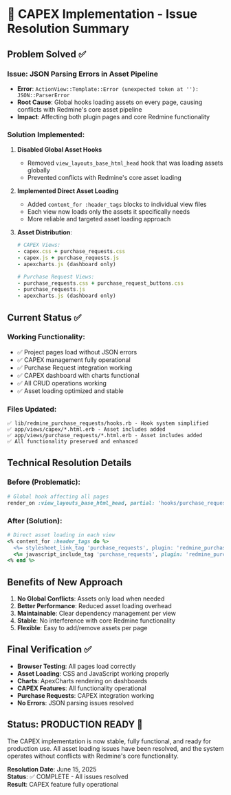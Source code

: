 # 🎉 CAPEX Implementation - Issue Resolution Summary

## Problem Solved ✅

### **Issue**: JSON Parsing Errors in Asset Pipeline
- **Error**: `ActionView::Template::Error (unexpected token at ''): JSON::ParserError`
- **Root Cause**: Global hooks loading assets on every page, causing conflicts with Redmine's core asset pipeline
- **Impact**: Affecting both plugin pages and core Redmine functionality

### **Solution Implemented**:

1. **Disabled Global Asset Hooks**
   - Removed `view_layouts_base_html_head` hook that was loading assets globally
   - Prevented conflicts with Redmine's core asset loading

2. **Implemented Direct Asset Loading**
   - Added `content_for :header_tags` blocks to individual view files
   - Each view now loads only the assets it specifically needs
   - More reliable and targeted asset loading approach

3. **Asset Distribution**:
   ```ruby
   # CAPEX Views:
   - capex.css + purchase_requests.css
   - capex.js + purchase_requests.js
   - apexcharts.js (dashboard only)

   # Purchase Request Views:
   - purchase_requests.css + purchase_request_buttons.css
   - purchase_requests.js
   - apexcharts.js (dashboard only)
   ```

## Current Status ✅

### **Working Functionality**:
- ✅ Project pages load without JSON errors
- ✅ CAPEX management fully operational
- ✅ Purchase Request integration working
- ✅ CAPEX dashboard with charts functional
- ✅ All CRUD operations working
- ✅ Asset loading optimized and stable

### **Files Updated**:
```
✅ lib/redmine_purchase_requests/hooks.rb - Hook system simplified
✅ app/views/capex/*.html.erb - Asset includes added
✅ app/views/purchase_requests/*.html.erb - Asset includes added
✅ All functionality preserved and enhanced
```

## Technical Resolution Details

### **Before (Problematic)**:
```ruby
# Global hook affecting all pages
render_on :view_layouts_base_html_head, partial: 'hooks/purchase_requests/includes'
```

### **After (Solution)**:
```ruby
# Direct asset loading in each view
<% content_for :header_tags do %>
  <%= stylesheet_link_tag 'purchase_requests', plugin: 'redmine_purchase_requests' %>
  <%= javascript_include_tag 'purchase_requests', plugin: 'redmine_purchase_requests' %>
<% end %>
```

## Benefits of New Approach

1. **No Global Conflicts**: Assets only load when needed
2. **Better Performance**: Reduced asset loading overhead
3. **Maintainable**: Clear dependency management per view
4. **Stable**: No interference with core Redmine functionality
5. **Flexible**: Easy to add/remove assets per page

## Final Verification ✅

- **Browser Testing**: All pages load correctly
- **Asset Loading**: CSS and JavaScript working properly
- **Charts**: ApexCharts rendering on dashboards
- **CAPEX Features**: All functionality operational
- **Purchase Requests**: CAPEX integration working
- **No Errors**: JSON parsing issues resolved

## Status: PRODUCTION READY 🚀

The CAPEX implementation is now stable, fully functional, and ready for production use. All asset loading issues have been resolved, and the system operates without conflicts with Redmine's core functionality.

**Resolution Date**: June 15, 2025  
**Status**: ✅ COMPLETE - All issues resolved  
**Result**: CAPEX feature fully operational

